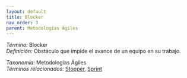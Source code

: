 ```yaml
---
layout: default
title: Blocker
nav_order: 3
parent: Metodologías Ágiles
---
```


*Término:* Blocker  
*Definición:* Obstáculo que impide el avance de un equipo en su trabajo.

*Taxonomía:* Metodologías Ágiles  
*Términos relacionados:* [Stopper](https://maleniski.github.io/diccionario-angl-tec-mx/docs/alfabeticamente/S/stopper/), [Sprint](https://maleniski.github.io/diccionario-angl-tec-mx/docs/alfabeticamente/S/sprint/)
